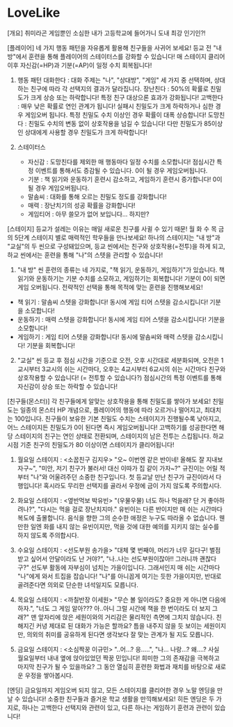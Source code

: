 # LoveLike

[개요]
취미라곤 게임뿐인 소심한 내가 고등학교에 들어가니 도내 최강 인기인?!

[플레이어]
네 가지 행동 패턴을 자유롭게 활용해 친구들을 사귀어 보세요!
등교 전 "내 방"에서 훈련을 통해 플레이어의 스테이터스를 강화할 수 있습니다!
매 스테이지 클리어 이후 자신감(=HP)과 기분(=AP)이 일정 수치 회복됩니다!

1. 행동 패턴
   대화한다 : 대화 주제는 "나", "상대방", "게임" 세 가지 중 선택하며, 상대하는 친구에 따라 각 선택지의 결과가 달라집니다.
   장난친다 : 50%의 확률로 친밀도가 크게 상승 또는 하락합니다! 특정 친구 대상으론 효과가 강화됩니다!
   고백한다 : 매우 낮은 확률로 연인 관계가 됩니다! 실패시 친밀도가 크게 하락하거나 심한 경우 게임오버 됩니다. 특정 친밀도 수치 이상인 경우 확률이 대폭 상승합니다!
   도망친다 : 친밀도 수치의 변동 없이 상호작용을 넘길 수 있습니다! 다만 친밀도가 85이상인 상대에게 사용할 경우 친밀도가 크게 하락합니다!

2. 스테이터스
   - 자신감 : 도망친다를 제외한 매 행동마다 일정 수치를 소모합니다! 점심시간 특정 이벤트를 통해서도 증감될 수 있습니다. 0이 될 경우 게임오버됩니다.
   - 기분 : 책 읽기와 운동하기 훈련시 감소하고, 게임하기 훈련시 증가합니다! 0이 될 경우 게임오버됩니다.
   - 말솜씨 : 대화를 통해 오르는 친밀도 정도를 강화합니다!
   - 매력 : 장난치기의 성공 확률을 강화합니다!
   - 게임티어 : 아무 쓸모가 없어 보입니다... 하지만?

[스테이지]
등교가 설레는 이유는 매일 새로운 친구를 사귈 수 있기 때문!
월 화 수 목 금의 5단계 스테이지 별로 매력적인 학우들을 만나보세요!
하나의 스테이지는 "내 방"과 "교실"의 두 씬으로 구성돼있으며,
등교 씬에서는 친구와 상호작용(=전투)을 하게 되고,
하교 씬에서는 훈련을 통해 "나"의 스텟을 관리할 수 있습니다!

1. "내 방" 씬
   훈련의 종류는 네 가지로, "책 읽기, 운동하기, 게임하기"가 있습니다.
   책 읽기와 운동하기는 기분 수치를 소모하고, 게임하기는 회복합니다! 기분이 0이 되면 게임 오버됩니다.
   전략적인 선택을 통해 목적에 맞는 훈련을 진행해보세요!

- 책 읽기 : 말솜씨 스텟을 강화합니다! 동시에 게임 티어 스텟을 감소시킵니다! 기분을 소모합니다!
- 운동하기 : 매력 스텟을 강화합니다! 동시에 게임 티어 스텟을 감소시킵니다! 기분을 소모합니다!
- 게임하기 : 게임 티어 스텟을 강화합니다! 동시에 말솜씨와 매력 스텟을 감소시킵니다! 기분을 회복합니다!

2. "교실" 씬
   등교 후 점심 시간을 기준으로 오전, 오후 시간대로 세분화되며,
   오전은 1교시부터 3교시의 쉬는 시간마다, 오후는 4교시부터 6교시의 쉬는 시간마다
   친구와 상호작용할 수 있습니다! (= 전투할 수 있습니다?)
   점심시간의 특정 이벤트를 통해 자신감이 상승 또는 하락할 수 있습니다!

[친구들(몬스터)]
각 친구들에게 알맞는 상호작용을 통해 친밀도를 쌓아가 보세요!
친밀도는 일종의 몬스터 HP 개념으로, 플레이어의 행동에 따라 오르거나 떨어지고, 최대치는 100입니다.
친구들이 보유한 기본 친밀도 수치는 스테이지가 진행될수록 낮아지고, 어느 스테이지든 친밀도가 0이 된다면 즉시 게임오버됩니다!
고백하기를 성공한다면 해당 스테이지의 친구는 연인 상태로 전환되며, 스테이지의 남은 전투는 스킵됩니다.
하교 시점 기준 친구의 친밀도가 80 이상이면 스테이지가 클리어됩니다!

1. 월요일 스테이지 : <소꿉친구 김지우>
   "오~ 이번엔 같은 반이네! 올해도 잘 지내보자구~", "미안, 저기 친구가 불러서! 대신 이따가 집 같이 가자~?"
   규진이는 어릴 적부터 "나"와 어울려주던 소중한 친구입니다. 첫 등교날 만난 친구가 규진이라서 다행입니다!
   혹시라도 무리한 선택지를 골라서 우정에 금이 가지 않도록 주의합시다.

2. 화요일 스테이지 : <옆반먹보 박유빈>
   "(우물우물) 너도 하나 먹을래? 단 거 좋아하려나?", "다시는 먹을 걸로 장난치지마."
   유빈이는 다른 반이지만 매 쉬는 시간마다 복도에 출몰합니다. 음식을 향한 그의 순수한 애정은 누구도 따라올 수 없습니다.
   웬만한 일엔 화를 내지 않는 유빈이지만, 먹을 것에 대한 예의를 지키지 않는 실수를 하지 않도록 주의합시다.

3. 수요일 스테이지 : <선도부원 송가을>
   "대체 몇 번째야, 머리가 너무 길다구! 벌점 받고 싶어서 안달이라도 난 거야?", "나..나는 선도부원이잖아!! 그러니까 괜찮다구?"
   선도부 활동에 자부심이 넘치는 가을이입니다. 그래서인지 매 쉬는 시간마다 "나"에게 와서 트집을 잡습니다!
   "나"를 아니꼽게 여기는 듯한 가을이지만, 반대로 골려준다면 의외로 단순한 녀석일지도 모릅니다.

4. 목요일 스테이지 : <까칠반장 이세원>
   "무슨 볼 일이라도? 중요한 게 아니면 다음에 하자.", "너도 그 게임 알아??? 아..아니 그럴 시간에 책을 한 번이라도 더 보지 그래?"
   맨 앞자리에 앉은 세원이와의 거리감은 물리적인 측면에 그치지 않습니다. 친해지긴 커녕 제대로 된 대화가 가능은 할까요?
   틈을 내주지 않을 듯 보이는 세원이지만, 의외의 취미를 공유하게 된다면 생각보다 잘 맞는 관계가 될 지도 모릅니다.

5. 금요일 스테이지 : <소심짝꿍 이규민>
   "..어...? 응.....", "나... 나랑...? 왜....?
   사실 월요일부터 내내 옆에 앉아있었던 짝꿍 민입니다! 희미한 그의 존재감을 극복하고 마지막 친구가 될 수 있을까요?
   그 동안 열심히 훈련한 화법과 재치를 바탕으로 새로운 우정을 쌓아봅시다.

[엔딩]
금요일까지 게임오버 되지 않고, 모든 스테이지를 클리어한 경우 노말 엔딩을 만날 수 있습니다!
소중한 친구들과 즐거운 학교 생활을 만끽해보세요!
히든 엔딩은 두 가지로, 하나는 고백한다 선택지와 관련이 있고, 다른 하나는 게임하기 훈련과 관련이 있습니다!
